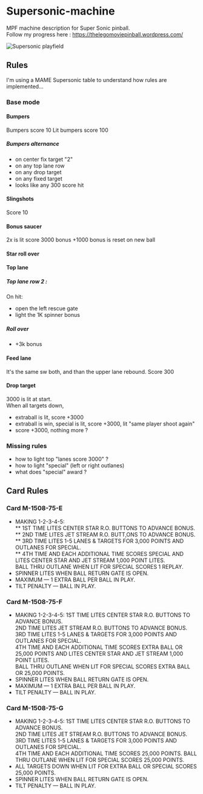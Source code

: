 Supersonic-machine
==================

MPF machine description for Super Sonic pinball.  
Follow my progress here : https://thelegomoviepinball.wordpress.com/

![Supersonic playfield](/supersonic-monitor.PNG?raw=true "Playfield")


Rules
-----
I'm using a MAME Supersonic table to understand how rules are implemented...


### Base mode

#### Bumpers
Bumpers score 10
Lit bumpers score 100

##### Bumpers alternance
* on center fix target "2"
* on any top lane row
* on any drop target
* on any fixed target
* looks like any 300 score hit

#### Slingshots
Score 10

#### Bonus saucer
2x is lit
score 3000
bonus +1000
bonus is reset on new ball

#### Star roll over


#### Top lane
##### Top lane row 2 :
On hit:
* open the left rescue gate
* light the 1K spinner bonus

##### Roll over
* +3k bonus

#### Feed lane
It's the same sw both, and than the upper lane rebound.
Score 300

#### Drop target
3000 is lit at start.  
When all targets down, 
* extraball is lit, score +3000
* extraball is win, special is lit, score +3000, lit "same player shoot again"
* score +3000, nothing more ?


### Missing rules

* how to light top "lanes score 3000" ?
* how to light "special" (left or right outlanes)
* what does "special" award ?


Card Rules
----------
### Card M-1508-75-E
* MAKING 1-2-3-4-5:  
** 1ST TIME LITES CENTER STAR R.O. BUTTONS TO ADVANCE BONUS.  
** 2ND TIME LITES JET STREAM R.O. BUTT,ONS TO ADVANCE BONUS.  
** 3RD TIME LITES 1-5 LANES & TARGETS FOR 3,000 POINTS
AND OUTLANES FOR SPECIAL.  
** 4TH TIME AND EACH ADDITIONAL TIME SCORES SPECIAL AND LITES CENTER STAR
AND JET STREAM 1,000 POINT LITES.  
BALL THRU OUTLANE WHEN LIT FOR SPECIAL SCORES 1 REPLAY.
* SPINNER LITES WHEN BALL RETURN GATE IS OPEN.
* MAXIMUM — 1 EXTRA BALL PER BALL IN PLAY.
* TILT PENALTY — BALL IN PLAY.

### Card M-1508-75-F
* MAKING 1-2-3-4-5:
1ST TIME LITES CENTER STAR R.O. BUTTONS TO ADVANCE BONUS.  
2ND TIME LITES JET STREAM R.O. BUTTONS TO ADVANCE BONUS.  
3RD TIME LITES 1-5 LANES & TARGETS FOR 3,000 POINTS AND OUTLANES
FOR SPECIAL.  
4TH TIME AND EACH ADDITIONAL TIME SCORES EXTRA BALL OR 25,000 POINTS AND
LITES CENTER STAR AND JET STREAM 1,000 POINT LITES.  
BALL THRU OUTLANE WHEN LIT FOR SPECIAL SCORES EXTRA BALL OR 25,000 POINTS.
* SPINNER LITES WHEN BALL RETURN GATE IS OPEN.
* MAXIMUM — 1 EXTRA BALL PER BALL IN PLAY.
* TILT PENALTY — BALL IN PLAY.

### Card M-1508-75-G
* MAKING 1-2-3-4-5:
1ST TIME LITES CENTER STAR R.O. BUTTONS TO ADVANCE BONUS.  
2ND TIME LITES JET STREAM R.O. BUTTONS TO ADVANCE BONUS.  
3RD TIME LITES 1-5 LANES & TARGETS FOR 3,000 POINTS AND OUTLANES
FOR SPECIAL.  
4TH TIME AND EACH ADDITIONAL TIME SCORES 25,000 POINTS.
BALL THRU OUTLANE WHEN LIT FOR SPECIAL SCORES 25,000 POINTS.  
* ALL TARGETS DOWN WHEN LIT FOR EXTRA BALL OR SPECIAL SCORES 25,000 POINTS.
* SPINNER LITES WHEN BALL RETURN GATE IS OPEN.
* TILT PENALTY — BALL IN PLAY. 
